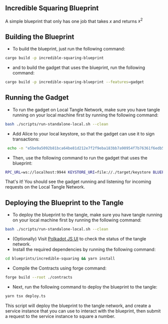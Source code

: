 ## Incredible Squaring Blueprint

A simple blueprint that only has one job that takes $x$ and returns $x^2$

## Building the Blueprint

- To build the blueprint, just run the following command:

```bash
cargo build -p incredible-squaring-blueprint
```

- and to build the gadget that uses the blueprint, run the following command:

```bash
cargo build -p incredible-squaring-blueprint --features=gadget
```

## Running the Gadget

- To run the gadget on Local Tangle Network, make sure you have tangle running on your local machine first by running the following command:

```bash
bash ./scripts/run-standalone-local.sh --clean
```

- Add Alice to your local keystore, so that the gadget can use it to sign transactions:

```bash
 echo -n "e5be9a5092b81bca64be81d212e7f2f9eba183bb7a90954f7b76361f6edb5c0a" > target/keystore/0000d43593c715fdd31c61141abd04a99fd6822c8558854ccde39a5684e7a56da27d
```

- Then, use the following command to run the gadget that uses the blueprint:

```bash
RPC_URL=ws://localhost:9944 KEYSTORE_URI=file://./target/keystore BLUEPRINT_ID=0 SERVICE_ID=0 RUST_LOG=incredible_squaring_gadget,gadget_sdk=trace,error cargo r -p incredible-squaring-blueprint --features=gadget
```

That's it! You should see the gadget running and listening for incoming requests on the Local Tangle Network.

## Deploying the Blueprint to the Tangle

- To deploy the blueprint to the tangle, make sure you have tangle running on your local machine first by running the following command:

```bash
bash ./scripts/run-standalone-local.sh --clean
```

- (Optionally) Visit [Polkadot JS UI](https://polkadot.js.org/apps/?rpc=ws://127.0.0.1:9944#/explorer) to check the status of the tangle network.
- Install the required dependencies by running the following command:

```bash
cd blueprints/incredible-squaring && yarn install
```

- Compile the Contracts using forge command:

```bash
forge build --root ./contracts
```

- Next, run the following command to deploy the blueprint to the tangle:

```bash
yarn tsx deploy.ts
```

This script will deploy the blueprint to the tangle network, and create a service instance that you can use to interact with the blueprint, then submit a request to the service instance to square a number.
